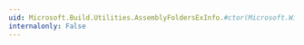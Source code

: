 ```yaml
---
uid: Microsoft.Build.Utilities.AssemblyFoldersExInfo.#ctor(Microsoft.Win32.RegistryHive,Microsoft.Win32.RegistryView,System.String,System.String,System.Version)
internalonly: False
---
```

